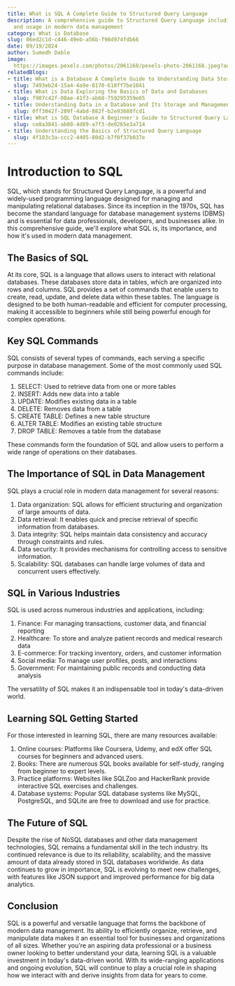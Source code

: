 ```yaml
---
title: What is SQL A Complete Guide to Structured Query Language
description: A comprehensive guide to Structured Query Language including its importance
  and usage in modern data management
category: What is Database
slug: 06ed2c1d-c446-49eb-a56b-f98d974fdb66
date: 09/19/2024
author: Sumedh Dable
image: 
  https://images.pexels.com/photos/2061168/pexels-photo-2061168.jpeg?auto=compress&cs=tinysrgb&w=600
relatedBlogs:
- title: What is a Database A Complete Guide to Understanding Data Storage
  slug: 7493eb24-15a4-4a9e-8170-618ff7be1041
- title: What is Data Exploring the Basics of Data and Databases
  slug: f907c42f-08ae-41f3-ab68-759295359e65
- title: Understanding Data in a Database and Its Storage and Management
  slug: 0ff3042f-289f-4abd-882f-b2e93688fcd1
- title: What is SQL Database A Beginner's Guide to Structured Query Language
  slug: ce8a3841-ab80-4d89-a7f3-de0265e3a714
- title: Understanding the Basics of Structured Query Language
  slug: 4f183c3a-ccc2-4405-80d2-b7f0f37b037e
---
```


# Introduction to SQL

SQL, which stands for Structured Query Language, is a powerful and widely-used programming language designed for managing and manipulating relational databases. Since its inception in the 1970s, SQL has become the standard language for database management systems (DBMS) and is essential for data professionals, developers, and businesses alike. In this comprehensive guide, we'll explore what SQL is, its importance, and how it's used in modern data management.

## The Basics of SQL

At its core, SQL is a language that allows users to interact with relational databases. These databases store data in tables, which are organized into rows and columns. SQL provides a set of commands that enable users to create, read, update, and delete data within these tables. The language is designed to be both human-readable and efficient for computer processing, making it accessible to beginners while still being powerful enough for complex operations.

## Key SQL Commands

SQL consists of several types of commands, each serving a specific purpose in database management. Some of the most commonly used SQL commands include:

1. SELECT: Used to retrieve data from one or more tables  
2. INSERT: Adds new data into a table  
3. UPDATE: Modifies existing data in a table  
4. DELETE: Removes data from a table  
5. CREATE TABLE: Defines a new table structure  
6. ALTER TABLE: Modifies an existing table structure  
7. DROP TABLE: Removes a table from the database  

These commands form the foundation of SQL and allow users to perform a wide range of operations on their databases.

## The Importance of SQL in Data Management

SQL plays a crucial role in modern data management for several reasons:

1. Data organization: SQL allows for efficient structuring and organization of large amounts of data.  
2. Data retrieval: It enables quick and precise retrieval of specific information from databases.  
3. Data integrity: SQL helps maintain data consistency and accuracy through constraints and rules.  
4. Data security: It provides mechanisms for controlling access to sensitive information.  
5. Scalability: SQL databases can handle large volumes of data and concurrent users effectively.  

## SQL in Various Industries

SQL is used across numerous industries and applications, including:

1. Finance: For managing transactions, customer data, and financial reporting  
2. Healthcare: To store and analyze patient records and medical research data  
3. E-commerce: For tracking inventory, orders, and customer information  
4. Social media: To manage user profiles, posts, and interactions  
5. Government: For maintaining public records and conducting data analysis  

The versatility of SQL makes it an indispensable tool in today's data-driven world.

## Learning SQL Getting Started

For those interested in learning SQL, there are many resources available:

1. Online courses: Platforms like Coursera, Udemy, and edX offer SQL courses for beginners and advanced users.  
2. Books: There are numerous SQL books available for self-study, ranging from beginner to expert levels.  
3. Practice platforms: Websites like SQLZoo and HackerRank provide interactive SQL exercises and challenges.  
4. Database systems: Popular SQL database systems like MySQL, PostgreSQL, and SQLite are free to download and use for practice.  

## The Future of SQL

Despite the rise of NoSQL databases and other data management technologies, SQL remains a fundamental skill in the tech industry. Its continued relevance is due to its reliability, scalability, and the massive amount of data already stored in SQL databases worldwide. As data continues to grow in importance, SQL is evolving to meet new challenges, with features like JSON support and improved performance for big data analytics.

## Conclusion

SQL is a powerful and versatile language that forms the backbone of modern data management. Its ability to efficiently organize, retrieve, and manipulate data makes it an essential tool for businesses and organizations of all sizes. Whether you're an aspiring data professional or a business owner looking to better understand your data, learning SQL is a valuable investment in today's data-driven world. With its wide-ranging applications and ongoing evolution, SQL will continue to play a crucial role in shaping how we interact with and derive insights from data for years to come.